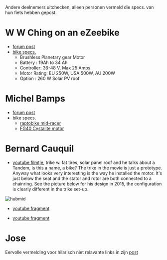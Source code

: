 
Andere deelnemers uitchecken, alleen personen vermeld die specs. van hun fiets hebben gepost.

W W Ching on an eZeebike
========================

- [forum post](http://thesuntrip.forumactif.org/t416-w-w-ching-on-an-ezeebike)
- [bike specs.](http://ezeebike.com/gallery/longabike-2/)
    - Brushless Planetary gear Motor
    - Battery : 19Ah to 34 Ah
    - Controller: 36-48 V, Max 25 Amps
    - Motor Rating: EU 250W, USA 500W, AU 200W
    - Option : 260 W Solar PV roof

Michel Bamps
=============

- [forum post](http://thesuntrip.forumactif.org/t417-traction-animale-propulsion-solaire)
- bike specs.
    - [raptobike mid-racer](http://webshop.raptobike.nl/bikes/mid-racer.html)
    - [FG40 Cystalite motor](http://www.crystalyte.com/The%20G%20motor%20series.htm)

Bernard Cauquil
===============

- [youtube filmtje](https://www.youtube.com/watch?v=NAL1kyalmh8), trike w. fat tires, solar panel roof and he talks about a Tandem, is this a name, a bike? The trike in the movie is just a prototype. Anyway what looks very interesting is the way he installed the motor. It's just below the seat and the stator and rotor are both connected to a chainring. See the picture below for his design in 2015, the configuration is clearly different in the trike set-up.

![hubmid](https://raw.githubusercontent.com/augustecolle/Suntrip/master/Competition/images/hubasmid.png)

- [youtube fragment](https://www.youtube.com/watch?v=S6kONVGS2qk)

- [youtube fragment](https://www.youtube.com/watch?v=WUoEbcKhzgo)


Jose
=====

Eervolle vermelding voor hilarisch niet relavante links in zijn [post](http://thesuntrip.forumactif.org/t421-hello-to-everyone-from-huelva-spain)

